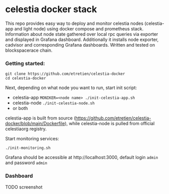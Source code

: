 # celestia docker stack
This repo provides easy way to deploy and monitor celestia nodes (celestia-app and light node) using docker compose and prometheus stack. Information about node state gathered over local rpc queries via exporter and displayed in Grafana dashboard.
Additionally it installs node exporter, cadvisor and corresponding Grafana dashboards.
Written and tested on blockspacerace chain.

### Getting started:

```
git clone https://github.com/etretien/celestia-docker
cd celestia-docker

```

Next, depending on what node you want to run, start init script:
* celestia-app
`MONIKER=<node name> ./init-celestia-app.sh`
* celestia-node
`./init-celestia-node.sh`
* or both

celestia-app is built from source (https://github.com/etretien/celestia-docker/blob/main/Dockerfile), while celestia-node is pulled from official celestiaorg registry.

Start monitoring services:
```
./init-monitoring.sh
```

Grafana should be accessible at http://localhost:3000, default login `admin` and password `admin`

### Dashboard

TODO screenshot

